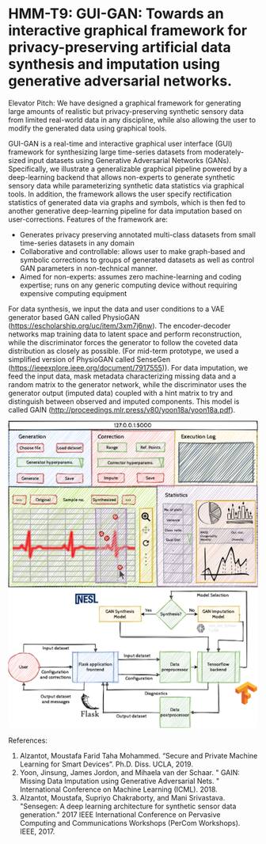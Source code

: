 # HMM-T9: GUI-GAN: Towards an interactive graphical framework for privacy-preserving artificial data synthesis and imputation using generative adversarial networks.

Elevator Pitch: We have designed a graphical framework for generating large amounts of realistic but privacy-preserving synthetic sensory data from limited real-world data in any discipline, while also allowing the user to modify the generated data using graphical tools.

GUI-GAN is a real-time and interactive graphical user interface (GUI) framework for synthesizing large time-series datasets from moderately-sized input datasets using Generative Adversarial Networks (GANs). Specifically, we illustrate a generalizable graphical pipeline powered by a deep-learning backend that allows non-experts to generate synthetic sensory data while parameterizing synthetic data statistics via graphical tools. In addition, the framework allows the user specify rectification statistics of generated data via graphs and symbols, which is then fed to another generative deep-learning pipeline for data imputation based on user-corrections. Features of the framework are:

* Generates privacy preserving annotated multi-class datasets from small time-series datasets in any domain
* Collaborative and controllable: allows user to make graph-based and symbolic corrections to groups of generated datasets as well as control GAN parameters in non-technical manner.
* Aimed for non-experts: assumes zero machine-learning and coding expertise; runs on any generic computing device without requiring expensive computing equipment

For data synthesis, we input the data and user conditions to a VAE generator based GAN called PhysioGAN (https://escholarship.org/uc/item/3xm7j6nw). The encoder-decoder networks map training data to latent space and perform reconstruction, while the discriminator forces the generator to follow the coveted data distribution as closely as possible. (For mid-term prototype, we used a simplified version of PhysioGAN called SenseGen (https://ieeexplore.ieee.org/document/7917555)). For data imputation, we feed the input data, mask metadata characterizing missing data and a random matrix to the generator network, while the discriminator uses the generator output (imputed data) coupled with a hint matrix to try and distinguish between observed and imputed components. This model is called GAIN (http://proceedings.mlr.press/v80/yoon18a/yoon18a.pdf).

![Device_Image](Images/story_f20hci.png)
![Device_Image](Images/209as_prop_2020.png)

References:
1. Alzantot, Moustafa Farid Taha Mohammed. “Secure and Private Machine Learning for Smart Devices”. Ph.D. Diss. UCLA, 2019.
2. Yoon, Jinsung, James Jordon, and Mihaela van der Schaar. " GAIN: Missing Data Imputation using Generative Adversarial Nets. " International Conference on Machine Learning (ICML). 2018.
3. Alzantot, Moustafa, Supriyo Chakraborty, and Mani Srivastava. "Sensegen: A deep learning architecture for synthetic sensor data generation." 2017 IEEE International Conference on Pervasive Computing and Communications Workshops (PerCom Workshops). IEEE, 2017.
